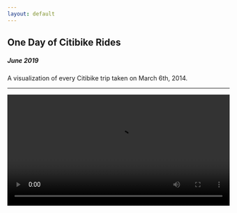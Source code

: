 ```yaml
---
layout: default
---
```


## One Day of Citibike Rides
##### June 2019
A visualization of every Citibike trip taken on March 6th, 2014.

***

<div class="bodycontent">

<div class="media" style="text-align:center">
	<video width="100%" controls>
		<source src="video/citibike.mp4" type="video/mp4" />
	</video>
</div>

</div>
